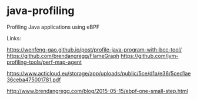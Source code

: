 # java-profiling
Profiling Java applications using eBPF

Links:

https://wenfeng-gao.github.io/post/profile-java-program-with-bcc-tool/
https://github.com/brendangregg/FlameGraph
https://github.com/jvm-profiling-tools/perf-map-agent


https://www.acticloud.eu/storage/app/uploads/public/5ce/d1a/e36/5ced1ae36ceba475001781.pdf

http://www.brendangregg.com/blog/2015-05-15/ebpf-one-small-step.html


